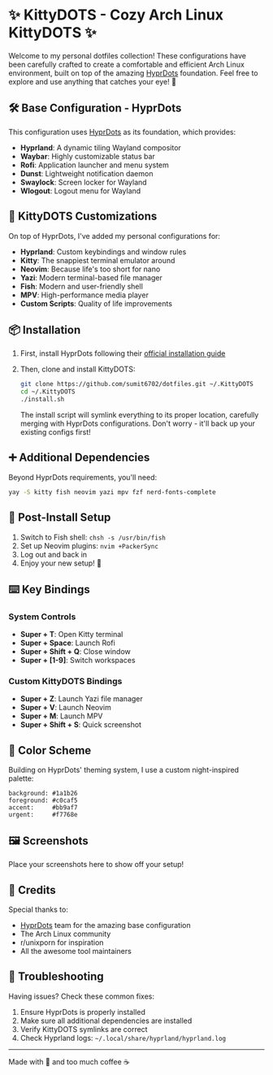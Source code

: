 # ✨ KittyDOTS - Cozy Arch Linux KittyDOTS ✨

Welcome to my personal dotfiles collection! These configurations have been carefully crafted to create a comfortable and efficient Arch Linux environment, built on top of the amazing [HyprDots](https://github.com/prasanthrangan/hyprdots) foundation. Feel free to explore and use anything that catches your eye! 🚀

## 🛠️ Base Configuration - HyprDots

This configuration uses [HyprDots](https://github.com/prasanthrangan/hyprdots) as its foundation, which provides:

- **Hyprland**: A dynamic tiling Wayland compositor
- **Waybar**: Highly customizable status bar
- **Rofi**: Application launcher and menu system
- **Dunst**: Lightweight notification daemon
- **Swaylock**: Screen locker for Wayland
- **Wlogout**: Logout menu for Wayland

## 🌟 KittyDOTS Customizations

On top of HyprDots, I've added my personal configurations for:

- **Hyprland**: Custom keybindings and window rules
- **Kitty**: The snappiest terminal emulator around
- **Neovim**: Because life's too short for nano
- **Yazi**: Modern terminal-based file manager
- **Fish**: Modern and user-friendly shell
- **MPV**: High-performance media player
- **Custom Scripts**: Quality of life improvements

## 📦 Installation

1.  First, install HyprDots following their [official installation guide](https://github.com/prasanthrangan/hyprdots#installation)

2.  Then, clone and install KittyDOTS:

    ```bash
    git clone https://github.com/sumit6702/dotfiles.git ~/.KittyDOTS
    cd ~/.KittyDOTS
    ./install.sh
    ```

    The install script will symlink everything to its proper location, carefully merging with HyprDots configurations. Don't worry - it'll back up your existing configs first!

## ➕ Additional Dependencies

Beyond HyprDots requirements, you'll need:

```bash
yay -S kitty fish neovim yazi mpv fzf nerd-fonts-complete
```

## 🚀 Post-Install Setup

1.  Switch to Fish shell: `chsh -s /usr/bin/fish`
2.  Set up Neovim plugins: `nvim +PackerSync`
3.  Log out and back in
4.  Enjoy your new setup! 🎉

## ⌨️ Key Bindings

### System Controls

-   **Super + T**: Open Kitty terminal
-   **Super + Space**: Launch Rofi
-   **Super + Shift + Q**: Close window
-   **Super + [1-9]**: Switch workspaces

### Custom KittyDOTS Bindings

-   **Super + Z**: Launch Yazi file manager
-   **Super + V**: Launch Neovim
-   **Super + M**: Launch MPV
-   **Super + Shift + S**: Quick screenshot

## 🎨 Color Scheme

Building on HyprDots' theming system, I use a custom night-inspired palette:

```
background: #1a1b26
foreground: #c0caf5
accent:     #bb9af7
urgent:     #f7768e
```

## 🖼️ Screenshots

Place your screenshots here to show off your setup!

## 🙏 Credits

Special thanks to:

-   [HyprDots](https://github.com/prasanthrangan/hyprdots) team for the amazing base configuration
-   The Arch Linux community
-   r/unixporn for inspiration
-   All the awesome tool maintainers

## 🐛 Troubleshooting

Having issues? Check these common fixes:

1.  Ensure HyprDots is properly installed
2.  Make sure all additional dependencies are installed
3.  Verify KittyDOTS symlinks are correct
4.  Check Hyprland logs: `~/.local/share/hyprland/hyprland.log`

---

Made with 💖 and too much coffee ☕

